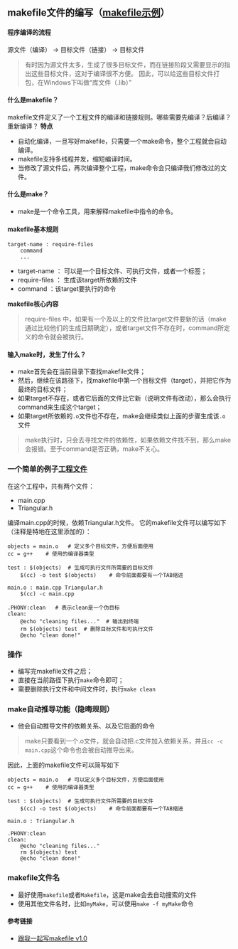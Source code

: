 ## makefile文件的编写（[makefile示例](../code/operatorOverload/makefile)）

#### 程序编译的流程
源文件（编译） -> 目标文件（链接） -> 目标文件
> 有时因为源文件太多，生成了很多目标文件，而在链接阶段又需要显示的指出这些目标文件，这对于编译很不方便。
> 因此，可以给这些目标文件打包，在Windows下叫做“库文件（.lib）”

#### 什么是makefile？
makefile文件定义了一个工程文件的编译和链接规则。哪些需要先编译？后编译？重新编译？
**特点**
- 自动化编译，一旦写好makefile，只需要一个make命令，整个工程就会自动编译。
- makefile支持多线程并发，缩短编译时间。
- 当修改了源文件后，再次编译整个工程，make命令会只编译我们修改过的文件。

#### 什么是make？
- make是一个命令工具，用来解释makefile中指令的命令。

#### makefile基本规则
```
target-name : require-files
	command
	...
```
- target-name ： 可以是一个目标文件、可执行文件，或者一个标签；
- require-files ： 生成该target所依赖的文件
- command ：该target要执行的命令

**makefile核心内容**
> require-files 中，如果有一个及以上的文件比target文件要新的话（make通过比较他们的生成日期确定），或者target文件不存在时，command所定义的命令就会被执行。

#### 输入make时，发生了什么？
- make首先会在当前目录下查找makefile文件；
- 然后，继续在该路径下，找makefile中第一个目标文件（target），并把它作为最终的目标文件；
- 如果target不存在，或者它后面的文件比它新（说明文件有改动），那么会执行command来生成这个target；
- 如果target所依赖的`.o`文件也不存在，make会继续类似上面的步骤生成该`.o`文件
> make执行时，只会去寻找文件的依赖性，如果依赖文件找不到，那么make会报错。至于command是否正确，make不关心。

### 一个简单的例子[工程文件](../code/operatorOverload)
在这个工程中，共有两个文件：
- main.cpp
- Triangular.h

编译main.cpp的时候，依赖Triangular.h文件。 它的makefile文件可以编写如下（注释是特地在这里添加的）：
```
objects = main.o   # 定义多个目标文件，方便后面使用
cc = g++    # 使用的编译器类型

test : $(objects)  # 生成可执行文件所需要的目标文件
	$(cc) -o test $(objects)    # 命令前面都要有一个TAB缩进

main.o : main.cpp Triangular.h
	$(cc) -c main.cpp

.PHONY:clean   # 表示clean是一个伪目标
clean:
	@echo "cleaning files..."  # 输出到终端
    rm $(objects) test  # 删除目标文件和可执行文件
	@echo "clean done!"
```

### 操作
- 编写完makefile文件之后；
- 直接在当前路径下执行`make`命令即可；
- 需要删除执行文件和中间文件时，执行`make clean`

### make自动推导功能（隐晦规则）
- 他会自动推导文件的依赖关系、以及它后面的命令

> make只要看到一个.o文件，就会自动把.c文件加入依赖关系，并且`cc -c main.cpp`这个命令也会被自动推导出来。

因此，上面的makefile文件可以简写如下
```
objects = main.o   # 可以定义多个目标文件，方便后面使用
cc = g++    # 使用的编译器类型

test : $(objects)  # 生成可执行文件所需要的目标文件
	$(cc) -o test $(objects)    # 命令前面都要有一个TAB缩进

main.o : Triangular.h

.PHONY:clean
clean:
	@echo "cleaning files..."
    rm $(objects) test
	@echo "clean done!"
```

### makefile文件名
- 最好使用`makefile`或者`Makefile`，这是make会去自动搜索的文件
- 使用其他文件名时，比如`myMake`，可以使用`make -f myMake`命令


#### 参考链接
- [跟我一起写makefile v1.0](https://seisman.github.io/how-to-write-makefile/index.html)

